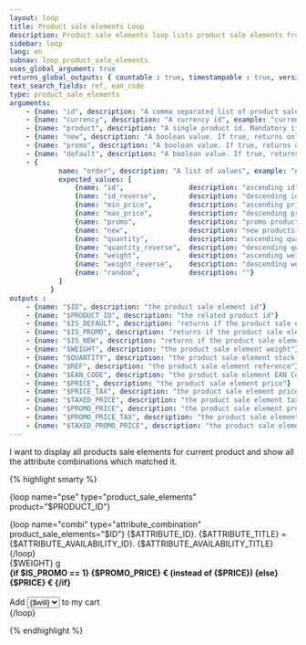 ```yaml
---
layout: loop
title: Product sale elements Loop
description: Product sale elements loop lists product sale elements from your shop. You may need to use the <a href="/en/documentation/loop/attribute_combination.html">attribute combination loop</a> inside your product sale elements loop.
sidebar: loop
lang: en
subnav: loop_product_sale_elements
uses_global_argument: true
returns_global_outputs: { countable : true, timestampable : true, versionable : false }
text_search_fields: ref, ean_code
type: product_sale_elements
arguments:
    - {name: "id", description: "A comma separated list of product sale elements id. Mandatory if the 'product' parameter is not present", example: "id=\"1,3,8\""}
    - {name: "currency", description: "A currency id", example: "currency=\"1\""}
    - {name: "product", description: "A single product id. Mandatory if the 'id' parameter is not present", example: "product=\"2\""}
    - {name: "new", description: "A boolean value. If true, returns only product sale elements for which promo is on. The reverse with 'false'", example: "new=\"yes\""}
    - {name: "promo", description: "A boolean value. If true, returns only product sale elements for which new is on. The reverse with 'false'", example: "promo=\"yes\""}
    - {name: "default", description: "A boolean value. If true, returns only the default product sale elements. If false, the default product sale element is not returned", example: "default=\"yes\""}
    - {
            name: "order", description: "A list of values", example: "order=\"promo,min_price\"", default: "random",
            expected_values: [
                {name: "id",                description: "ascending id",        from_version: "2.3"},
                {name: "id_reverse",        description: "descending id",       from_version: "2.3"},
                {name: "min_price",         description: "ascending price"},
                {name: "max_price",         description: "descending price"},
                {name: "promo",             description: "promo products first"},
                {name: "new",               description: "new products first"},
                {name: "quantity",          description: "ascending quantity"},
                {name: "quantity_reverse",  description: "descending quantity"},
                {name: "weight",            description: "ascending weight",        from_version: "2.2"},
                {name: "weight_reverse",    description: "descending weight",       from_version: "2.2"},
                {name: "random",            description: ""}
            ]
          }
outputs :
    - {name: "$ID", description: "the product sale element id"}
    - {name: "$PRODUCT_ID", description: "the related product id"}
    - {name: "$IS_DEFAULT", description: "returns if the product sale element is the default product sale element for the product"}
    - {name: "$IS_PROMO", description: "returns if the product sale element is in promo"}
    - {name: "$IS_NEW", description: "returns if the product sale element is new"}
    - {name: "$WEIGHT", description: "the product sale element weight"}
    - {name: "$QUANTITY", description: "the product sale element stock quantity"}
    - {name: "$REF", description: "the product sale element reference"}
    - {name: "$EAN_CODE", description: "the product sale element EAN Code"}
    - {name: "$PRICE", description: "the product sale element price"}
    - {name: "$PRICE_TAX", description: "the product sale element price tax"}
    - {name: "$TAXED_PRICE", description: "the product sale element taxed price"}
    - {name: "$PROMO_PRICE", description: "the product sale element promo price"}
    - {name: "$PROMO_PRICE_TAX", description: "the product sale element promo price tax"}
    - {name: "$TAXED_PROMO_PRICE", description: "the product sale element taxed promo price"}
---
```


<div class="description large-12">
    I want to display all products sale elements for current product and show all the attribute combinations which matched it.
</div>

<div class="code large-12">

{% highlight smarty %}


{loop name="pse" type="product_sale_elements" product="$PRODUCT_ID"}
    <div>
        {loop name="combi" type="attribute_combination" product_sale_elements="$ID"}
        {$ATTRIBUTE_ID}. {$ATTRIBUTE_TITLE} = {$ATTRIBUTE_AVAILABILITY_ID}. {$ATTRIBUTE_AVAILABILITY_TITLE}<br />
        {/loop}
        <br />{$WEIGHT} g
        <br /><strong>{if $IS_PROMO == 1} {$PROMO_PRICE} € (instead of {$PRICE}) {else} {$PRICE} € {/if}</strong>
        <br /><br />
        Add
        <select>
            {for $will=1 to $QUANTITY}
            <option>{$will}</option>
            {/for}
        </select>
        to my cart
    </div>
{/loop}


{% endhighlight %}

</div>&nbsp;
